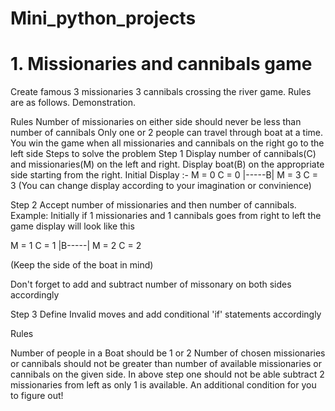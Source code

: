 # Mini_python_projects
# 1. Missionaries and cannibals game
   Create famous 3 missionaries 3 cannibals crossing the river game. Rules are as follows.
Demonstration.

Rules
Number of missionaries on either side should never be less than number of cannibals
Only one or 2 people can travel through boat at a time.
You win the game when all missionaries and cannibals on the right go to the left side
Steps to solve the problem
Step 1
Display number of cannibals(C) and missionaries(M) on the left and right.
Display boat(B) on the appropriate side starting from the right.
Initial Display :-
M = 0 C = 0 |-----B| M = 3 C = 3
(You can change display according to your imagination or convinience)

Step 2
Accept number of missionaries and then number of cannibals. Example: Initially if 1 missionaries and 1 cannibals goes from right to left the game display will look like this

M = 1 C = 1 |B-----| M = 2 C = 2

(Keep the side of the boat in mind)

Don't forget to add and subtract number of missonary on both sides accordingly

Step 3
Define Invalid moves and add conditional 'if' statements accordingly

Rules

Number of people in a Boat should be 1 or 2
Number of chosen missionaries or cannibals should not be greater than number of available missionaries or cannibals on the given side. In above step one should not be able subtract 2 missionaries from left as only 1 is available.
An additional condition for you to figure out!
